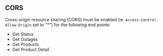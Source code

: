 ## CORS
Cross-origin resource sharing (CORS) must be enabled (ie. `Access-Control-Allow-Origin` set to "*") for the following end points:

- Get Status
- Get Outages
- Get Products
- Get Product Detail
